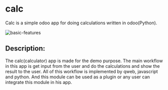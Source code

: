 # calc
Calc is a simple odoo app for doing calculations written in odoo(Python).

![basic-features](https://github.com/luckysher/calc/blob/master/calc_mockup.png)

Description:
------------
 The calc(calculator) app is made for the demo purpose. The main workflow in this app is get input from the user and do the
calculations and show the result to the user. All of this workflow is implemented by qweb, javascript and python. And this module can be used as a plugin or any user can integrate this module in his app.

